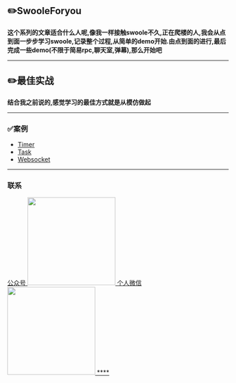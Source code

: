## :pencil2:SwooleForyou 
  
  **这个系列的文章适合什么人呢,像我一样接触swoole不久,正在爬楼的人,我会从点到面一步步学习swoole,记录整个过程,从简单的demo开始.由点到面的进行,最后完成一些demo(不限于简易rpc,聊天室,弹幕),那么开始吧**
****


## :pencil2:最佳实战 
  
  **结合我之前说的,感觉学习的最佳方式就是从模仿做起**
****



 ### :white_check_mark:案例
 - [Timer](https://github.com/wuqinqiang/swooleForYou/blob/master/Swoole-Timer.md)
 - [Task](https://github.com/wuqinqiang/swooleForYou/blob/master/Task.md)
  - [Websocket](https://github.com/wuqinqiang/swooleForYou/blob/master/Task.md)
****






### 联系
<a href="https://github.com/wuqinqiang/">
公众号
​    <img src="https://github.com/wuqinqiang/Lettcode-php/blob/master/qrcode_for_gh_c194f9d4cdb1_430.jpg" width="200px" height="200px">
个人微信  
​    <img src="https://github.com/wuqinqiang/Lettcode-php/blob/master/images/Wechat.png" width="200px" height="200px">
****
 